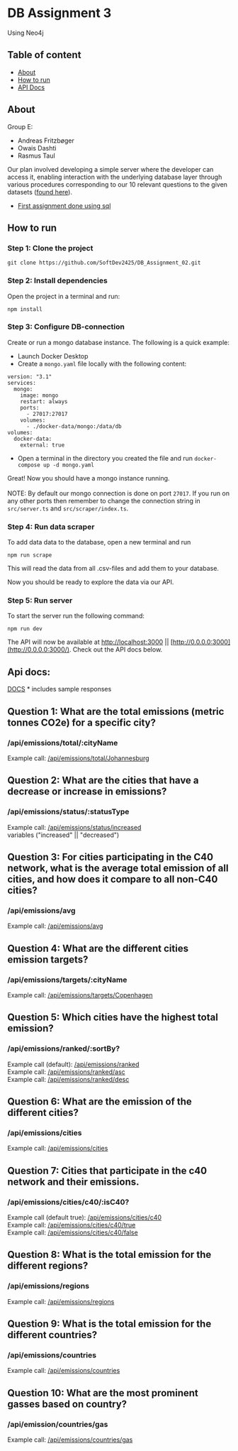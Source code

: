 # DB Assignment 3

Using Neo4j

## Table of content

- [About](#about)
- [How to run](#how-to-run)
- [API Docs](#api-docs)

## About

Group E:

- Andreas Fritzbøger
- Owais Dashti
- Rasmus Taul

Our plan involved developing a simple server where the developer can access it,
enabling interaction with the underlying database layer through various procedures
corresponding to our 10 relevant questions to the given datasets ([found here](https://github.com/SoftDev2425/DB_Assignment_02/tree/master/src/scraper/data)). <br>

- [First assignment done using sql](https://github.com/SoftDev2425/DB_Assignment_01)

## How to run

### Step 1: Clone the project

```
git clone https://github.com/SoftDev2425/DB_Assignment_02.git
```

### Step 2: Install dependencies

Open the project in a terminal and run:

```
npm install
```

### Step 3: Configure DB-connection

Create or run a mongo database instance. The following is a quick example:

- Launch Docker Desktop
- Create a `mongo.yaml` file locally with the following content:

```
version: "3.1"
services:
  mongo:
    image: mongo
    restart: always
    ports:
      - 27017:27017
    volumes:
      - ./docker-data/mongo:/data/db
volumes:
  docker-data:
    external: true
```

- Open a terminal in the directory you created the file and run `docker-compose up -d mongo.yaml`

Great! Now you should have a mongo instance running. <br> <br>
NOTE: By default our mongo connection is done on port `27017`. If you run on any other ports then remember to change the connection string in `src/server.ts` and `src/scraper/index.ts`.

### Step 4: Run data scraper

To add data data to the database, open a new terminal and run

```
npm run scrape
```

This will read the data from all .csv-files and add them to your database.

Now you should be ready to explore the data via our API.

### Step 5: Run server

To start the server run the following command:

```
npm run dev
```

The API will now be available at [http://localhost:3000](http://localhost:3000/) || [http://0.0.0.0:3000](http://0.0.0.0:3000/). Check out the API docs below.

## Api docs:

[DOCS](https://docs.google.com/document/d/1EWZ7qr1UmAC5B766JUoVxhJM8ysa296O6u1XBFe5CsI/edit?usp=sharing) \* includes sample responses

## Question 1: What are the total emissions (metric tonnes CO2e) for a specific city?

### /api/emissions/total/:cityName

Example call: [/api/emissions/total/Johannesburg](http://localhost:3000/api/emissions/total/Johannesburg)<br>

## Question 2: What are the cities that have a decrease or increase in emissions?

### /api/emissions/status/:statusType

Example call: [/api/emissions/status/increased](http://localhost:3000/api/emissions/status/increased)<br>
variables ("increased" || "decreased")

## Question 3: For cities participating in the C40 network, what is the average total emission of all cities, and how does it compare to all non-C40 cities?

### /api/emissions/avg

Example call: [/api/emissions/avg](http://localhost:3000/api/emissions/avg)<br>

## Question 4: What are the different cities emission targets?

### /api/emissions/targets/:cityName

Example call: [/api/emissions/targets/Copenhagen](http://localhost:3000/api/emissions/targets/Copenhagen)<br>

## Question 5: Which cities have the highest total emission?

### /api/emissions/ranked/:sortBy?

Example call (default): [/api/emissions/ranked](http://localhost:3000/api/emissions/ranked)<br>
Example call: [/api/emissions/ranked/asc](http://localhost:3000/api/emissions/ranked/asc)<br>
Example call: [/api/emissions/ranked/desc](http://localhost:3000/api/emissions/ranked/desc)<br>

## Question 6: What are the emission of the different cities?

### /api/emissions/cities

Example call: [/api/emissions/cities](http://localhost:3000/api/emissions/cities)<br>

## Question 7: Cities that participate in the c40 network and their emissions.

### /api/emissions/cities/c40/:isC40?

Example call (default true): [/api/emissions/cities/c40](http://localhost:3000/api/emissions/cities/c40)<br>
Example call: [/api/emissions/cities/c40/true](http://localhost:3000/api/emissions/cities/c40/true)<br>
Example call: [/api/emissions/cities/c40/false](http://localhost:3000/api/emissions/cities/c40/false)

## Question 8: What is the total emission for the different regions?

### /api/emissions/regions

Example call: [/api/emissions/regions](http://localhost:3000/api/emissions/regions)<br>

## Question 9: What is the total emission for the different countries?

### /api/emissions/countries

Example call: [/api/emissions/countries](http://localhost:3000/api/emissions/countries)<br>

## Question 10: What are the most prominent gasses based on country?

### /api/emission/countries/gas

Example call: [/api/emissions/countries/gas](http://localhost:3000/api/emissions/countries/gas)
